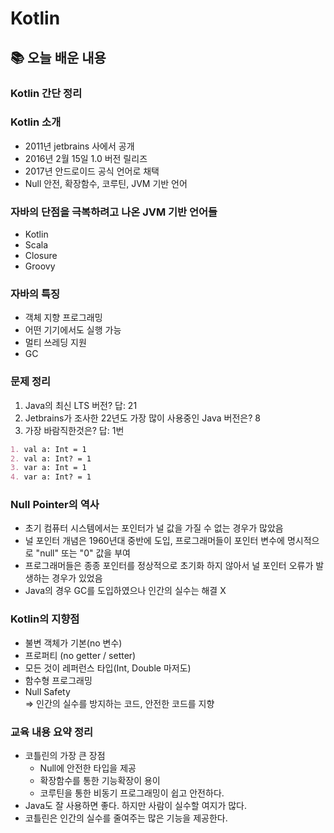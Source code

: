 # Kotlin

## 📚 오늘 배운 내용

### Kotlin 간단 정리

### Kotlin 소개
- 2011년 jetbrains 사에서 공개
- 2016년 2월 15일 1.0 버전 릴리즈
- 2017년 안드로이드 공식 언어로 채택
- Null 안전, 확장함수, 코루틴, JVM 기반 언어

### 자바의 단점을 극복하려고 나온 JVM 기반 언어들
- Kotlin
- Scala
- Closure
- Groovy

### 자바의 특징
- 객체 지향 프로그래밍
- 어떤 기기에서도 실행 가능
- 멀티 쓰레딩 지원
- GC

### 문제 정리
1. Java의 최신 LTS 버전? 답: 21
2. Jetbrains가 조사한 22년도 가장 많이 사용중인 Java 버전은? 8
3. 가장 바람직한것은? 답: 1번
```markdown
1. val a: Int = 1
2. val a: Int? = 1
3. var a: Int = 1
4. var a: Int? = 1
```

### Null Pointer의 역사
- 초기 컴퓨터 시스템에서는 포인터가 널 값을 가질 수 없는 경우가 많았음
- 널 포인터 개념은 1960년대 중반에 도입, 프로그래머들이 포인터 변수에 명시적으로 "null" 또는 "0" 값을 부여 
- 프로그래머들은 종종 포인터를 정상적으로 초기화 하지 않아서 널 포인터 오류가 발생하는 경우가 있었음
- Java의 경우 GC를 도입하였으나 인간의 실수는 해결 X

### Kotlin의 지향점
- 불변 객체가 기본(no 변수)
- 프로퍼티 (no getter / setter)
- 모든 것이 레퍼런스 타입(Int, Double 마저도)
- 함수형 프로그래밍
- Null Safety   
=> 인간의 실수를 방지하는 코드, 안전한 코드를 지향

### 교육 내용 요약 정리 
- 코틀린의 가장 큰 장점
    - Null에 안전한 타입을 제공
    - 확장함수를 통한 기능확장이 용이
    - 코루틴을 통한 비동기 프로그래밍이 쉽고 안전하다.
- Java도 잘 사용하면 좋다. 하지만 사람이 실수할 여지가 많다.
- 코틀린은 인간의 실수를 줄여주는 많은 기능을 제공한다. 








